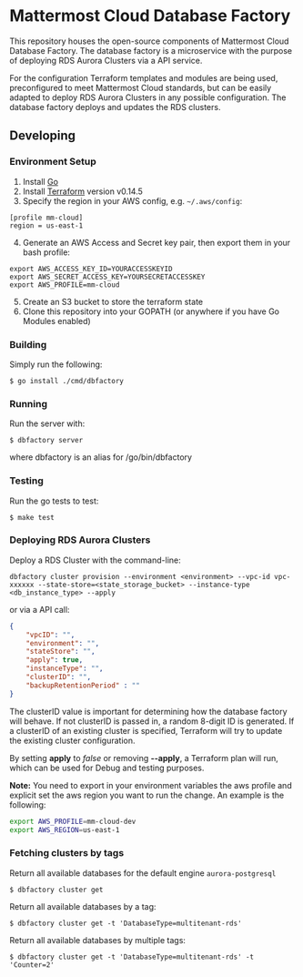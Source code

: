 # Mattermost Cloud Database Factory

This repository houses the open-source components of Mattermost Cloud Database Factory. The database factory is a microservice with the purpose of deploying RDS Aurora Clusters via a API service.

For the configuration Terraform templates and modules are being used, preconfigured to meet Mattermost Cloud standards, but can be easily adapted to deploy RDS Aurora Clusters in any possible configuration. The database factory deploys and updates the RDS clusters.

## Developing

### Environment Setup

1. Install [Go](https://golang.org/doc/install)
2. Install [Terraform](https://learn.hashicorp.com/terraform/getting-started/install.html) version v0.14.5
3. Specify the region in your AWS config, e.g. `~/.aws/config`:
```
[profile mm-cloud]
region = us-east-1
```
4. Generate an AWS Access and Secret key pair, then export them in your bash profile:
  ```
  export AWS_ACCESS_KEY_ID=YOURACCESSKEYID
  export AWS_SECRET_ACCESS_KEY=YOURSECRETACCESSKEY
  export AWS_PROFILE=mm-cloud
  ```
5. Create an S3 bucket to store the terraform state
6. Clone this repository into your GOPATH (or anywhere if you have Go Modules enabled)

### Building

Simply run the following:

```
$ go install ./cmd/dbfactory
```

### Running

Run the server with:

```
$ dbfactory server
```
where dbfactory is an alias for /go/bin/dbfactory

### Testing

Run the go tests to test:

```
$ make test
```

### Deploying RDS Aurora Clusters

Deploy a RDS Cluster with the command-line:

```
dbfactory cluster provision --environment <environment> --vpc-id vpc-xxxxxx --state-store=<state_storage_bucket> --instance-type <db_instance_type> --apply
```
or via a API call:

```json
{
    "vpcID": "",
    "environment": "",
    "stateStore": "",
    "apply": true,
    "instanceType": "",
    "clusterID": "",
    "backupRetentionPeriod" : ""
}
```

The clusterID value is important for determining how the database factory will behave. If not clusterID is passed in, a random 8-digit ID is generated. If a clusterID of an existing cluster is specified, Terraform will try to update the existing cluster configuration.

By setting **apply** to *false* or removing **--apply**, a Terraform plan will run, which can be used for Debug and testing purposes.

**Note:** You need to export in your environment variables the aws profile and explicit set the aws region you want to run the change. An example is the following:

```bash
export AWS_PROFILE=mm-cloud-dev
export AWS_REGION=us-east-1
```
### Fetching clusters by tags

Return all available databases for the default engine `aurora-postgresql`
```
$ dbfactory cluster get
```

Return all available databases by a tag:
```
$ dbfactory cluster get -t 'DatabaseType=multitenant-rds'
```

Return all available databases by multiple tags:
```
$ dbfactory cluster get -t 'DatabaseType=multitenant-rds' -t 'Counter=2'
```

